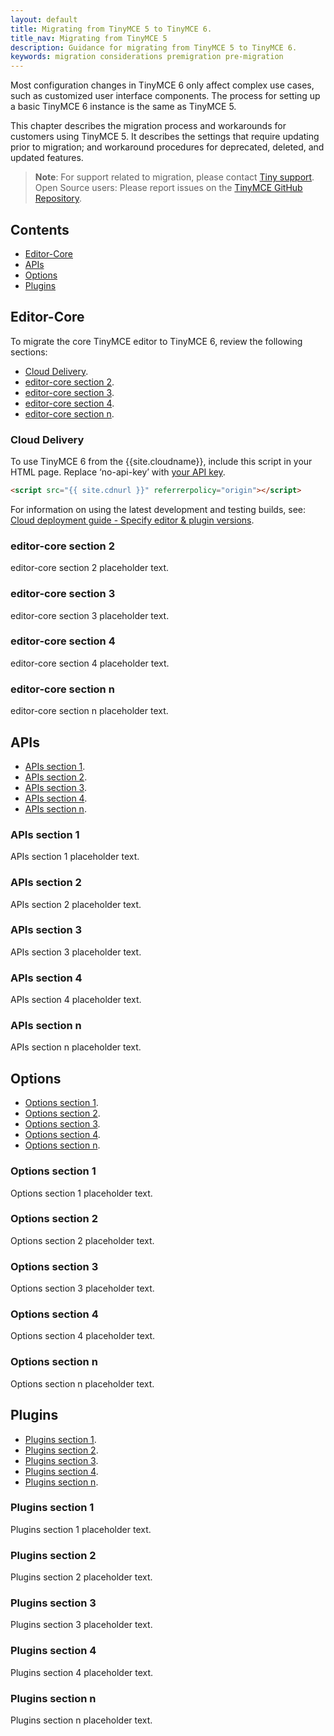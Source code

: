 ```yaml
---
layout: default
title: Migrating from TinyMCE 5 to TinyMCE 6.
title_nav: Migrating from TinyMCE 5
description: Guidance for migrating from TinyMCE 5 to TinyMCE 6.
keywords: migration considerations premigration pre-migration
---
```


<!-- A very preliminary outline and structure for the TinyMCE 5 to TinyMCE 6 migration guide. Lot’s of potentially unfounded assumptions in this but it’s something to critique at least.

Perhaps the most important critique, even before we start is the following: ‘editor-core, and apis and options do overlap somewhat’. So it’s possible a different structure is better.

All thoughts and suggestions on this front entirely welcome. -->

Most configuration changes in TinyMCE 6 only affect complex use cases, such as customized user interface components. The process for setting up a basic TinyMCE 6 instance is the same as TinyMCE 5.

This chapter describes the migration process and workarounds for customers using TinyMCE 5. It describes the settings that require updating prior to migration; and workaround procedures for deprecated, deleted, and updated features.

> **Note**: For support related to migration, please contact [Tiny support](https://support.tiny.cloud/hc/en-us/requests/new). Open Source users: Please report issues on the [TinyMCE GitHub Repository](https://github.com/tinymce/tinymce/).

## Contents

* [Editor-Core](#editor-core)
* [APIs](#apis)
* [Options](#options)
* [Plugins](#plugins)


## Editor-Core

To migrate the core TinyMCE editor to TinyMCE 6, review the following sections:

* [Cloud Delivery](#clouddelivery).
* [editor-core section 2](#editor-core-section-2).
* [editor-core section 3](#editor-core-section-3).
* [editor-core section 4](#editor-core-section-4).
* [editor-core section n](#editor-core-section-n).

### Cloud Delivery

To use TinyMCE 6 from the {{site.cloudname}}, include this script in your HTML page. Replace ‘no-api-key’ with [your API key]({{site.accountsignup}}).

```html
<script src="{{ site.cdnurl }}" referrerpolicy="origin"></script>
```

For information on using the latest development and testing builds, see: [Cloud deployment guide - Specify editor & plugin versions]({{site.baseurl}}/cloud-deployment-guide/editor-plugin-version/).

### editor-core section 2

editor-core section 2 placeholder text.

### editor-core section 3

editor-core section 3 placeholder text.

### editor-core section 4

editor-core section 4 placeholder text.

### editor-core section n

editor-core section n placeholder text.



## APIs

* [APIs section 1](#apis-section-1).
* [APIs section 2](#apis-section-2).
* [APIs section 3](#apis-section-3).
* [APIs section 4](#apis-section-4).
* [APIs section n](#apis-section-n).

### APIs section 1

APIs section 1 placeholder text.

### APIs section 2

APIs section 2 placeholder text.

### APIs section 3

APIs section 3 placeholder text.

### APIs section 4

APIs section 4 placeholder text.

### APIs section n

APIs section n placeholder text.



## Options

* [Options section 1](#options-section-1).
* [Options section 2](#options-section-2).
* [Options section 3](#options-section-3).
* [Options section 4](#options-section-4).
* [Options section n](#options-section-n).

### Options section 1

Options section 1 placeholder text.

### Options section 2

Options section 2 placeholder text.

### Options section 3

Options section 3 placeholder text.

### Options section 4

Options section 4 placeholder text.

### Options section n

Options section n placeholder text.



## Plugins

* [Plugins section 1](#plugins-section-1).
* [Plugins section 2](#plugins-section-2).
* [Plugins section 3](#plugins-section-3).
* [Plugins section 4](#plugins-section-4).
* [Plugins section n](#plugins-section-n).

### Plugins section 1

Plugins section 1 placeholder text.

### Plugins section 2

Plugins section 2 placeholder text.

### Plugins section 3

Plugins section 3 placeholder text.

### Plugins section 4

Plugins section 4 placeholder text.

### Plugins section n

Plugins section n placeholder text.
